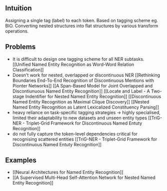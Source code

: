 ## Intuition
Assigning a single tag (label) to each token. Based on tagging scheme eg. BIO. Converting nested structures into flat structures by various transform operations.

## Problems
- It is difficult to design one tagging scheme for all NER subtasks. [[Unified Named Entity Recognition as Word-Word Relation Classification]]
- Doesn't work for nested, overlapped or discontinuous NER [[Rethinking Boundaries End-To-End Recognition of Discontinuous Mentions with Pionter Networks]] [[A Span-Based Model for Joint Overlapped and Discontiunuous Named Entity Recognition]] [[Locate and Label - A Two-stage Indentifier for Nested Named Entity Recognition]] [[Discontinuous Named Entity Recognition as Maximal Clique Discovery]]  [[Nested Named Entity Recognition as Latent Lexicalized Constituency Parsing]]
- heavy reliance on task-specific tagging strategies -> highly specialised, limited their adaptability to new datasets and unseen entity types [[TriG-NER - Triplet-Grid Framework for Discontinuous Named Entuty Recognition]] 
- do not fully capture the token-level dependencies critical for recognising scattered entities [[TriG-NER - Triplet-Grid Framework for Discontinuous Named Entuty Recognition]]

## Examples
- [[Neural Architectures for Named Entity Recognition]]
- [[A Supervised Multi-Head Self-Attention Network for Nested Named Entity Recognition]]

